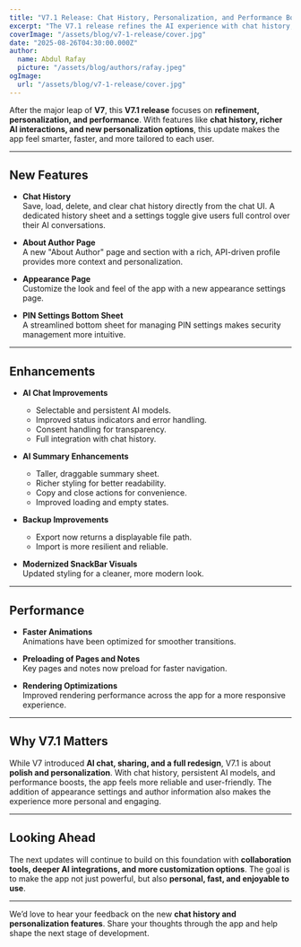 ```yaml
---
title: "V7.1 Release: Chat History, Personalization, and Performance Boosts"
excerpt: "The V7.1 release refines the AI experience with chat history, model persistence, and improved summaries, while adding personalization features like an 'About Author' page, appearance settings, and faster performance across the app."
coverImage: "/assets/blog/v7-1-release/cover.jpg"
date: "2025-08-26T04:30:00.000Z"
author:
  name: Abdul Rafay
  picture: "/assets/blog/authors/rafay.jpeg"
ogImage:
  url: "/assets/blog/v7-1-release/cover.jpg"
---
```


After the major leap of **V7**, this **V7.1 release** focuses on **refinement, personalization, and performance**. With features like **chat history, richer AI interactions, and new personalization options**, this update makes the app feel smarter, faster, and more tailored to each user.  

---

## New Features  

- **Chat History**  
  Save, load, delete, and clear chat history directly from the chat UI. A dedicated history sheet and a settings toggle give users full control over their AI conversations.  

- **About Author Page**  
  A new "About Author" page and section with a rich, API-driven profile provides more context and personalization.  

- **Appearance Page**  
  Customize the look and feel of the app with a new appearance settings page.  

- **PIN Settings Bottom Sheet**  
  A streamlined bottom sheet for managing PIN settings makes security management more intuitive.  

---

## Enhancements  

- **AI Chat Improvements**  
  - Selectable and persistent AI models.  
  - Improved status indicators and error handling.  
  - Consent handling for transparency.  
  - Full integration with chat history.  

- **AI Summary Enhancements**  
  - Taller, draggable summary sheet.  
  - Richer styling for better readability.  
  - Copy and close actions for convenience.  
  - Improved loading and empty states.  

- **Backup Improvements**  
  - Export now returns a displayable file path.  
  - Import is more resilient and reliable.  

- **Modernized SnackBar Visuals**  
  Updated styling for a cleaner, more modern look.  

---

## Performance  

- **Faster Animations**  
  Animations have been optimized for smoother transitions.  

- **Preloading of Pages and Notes**  
  Key pages and notes now preload for faster navigation.  

- **Rendering Optimizations**  
  Improved rendering performance across the app for a more responsive experience.  

---

## Why V7.1 Matters  

While V7 introduced **AI chat, sharing, and a full redesign**, V7.1 is about **polish and personalization**. With chat history, persistent AI models, and performance boosts, the app feels more reliable and user-friendly. The addition of appearance settings and author information also makes the experience more personal and engaging.  

---

## Looking Ahead  

The next updates will continue to build on this foundation with **collaboration tools, deeper AI integrations, and more customization options**. The goal is to make the app not just powerful, but also **personal, fast, and enjoyable to use**.  

---

We’d love to hear your feedback on the new **chat history and personalization features**. Share your thoughts through the app and help shape the next stage of development.